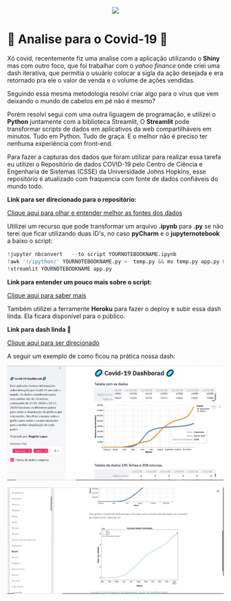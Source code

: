 <p align="center"> 
<img src="https://media.giphy.com/media/JRsY1oIVA7IetTkKVO/giphy.gif">
</p>


# 🦠 Analise para o Covid-19 🦠

Xó covid, recentemente fiz uma analise com a aplicação utilizando o **Shiny** mas com outro foco, que foi trabalhar com o *yahoo finance* onde criei uma dash iterativa, que permitia o usuário colocar a sigla da ação desejada e era retornado pra ele o valor de venda e o volume de ações vendidas.

Seguindo essa mesma metodologia resolvi criar algo para o vírus que vem deixando o mundo de cabelos em pé não é mesmo?

Porém resolvi segui com uma outra liguagem de programação, e utilizei o **Python** juntamente com a biblioteca Streamlit, O **Streamlit** pode transformar scripts de dados em aplicativos da web compartilháveis ​​em minutos. Tudo em Python. Tudo de graça. E o melhor não é preciso ter nenhuma experiência com front-end. 

Para fazer a capturas dos dados que foram utilizar para realizar essa tarefa eu utilizei o Repositório de dados COVID-19 pelo Centro de Ciência e Engenharia de Sistemas (CSSE) da Universidade Johns Hopkins, esse repositório é atualizado com fraquencia com fonte de dados confiáveis do mundo todo.

**Link para ser direcionado para o repositório:**

[Clique aqui para olhar e entender melhor as fontes dos dados](https://github.com/CSSEGISandData/COVID-19)

Utilizei um recurso que pode transformar um arquivo **.ipynb** para **.py** se não terei que ficar utilizando duas ID's, no caso **pyCharm** e o **jupyternotebook** a baixo o script:

```python
!jupyter nbconvert   --to script YOURNOTEBOOKNAME.ipynb
!awk '!/ipython/' YOURNOTEBOOKNAME.py >  temp.py && mv temp.py app.py && rm YOURNOTEBOOKNAME.py
!streamlit YOURNOTEBOOKNAME app.py
```
**Link para entender um pouco mais sobre o script:**

[Clique aqui para saber mais](https://github.com/ChristianFJung/NotebookToWebApp/blob/master/article.md)

Também utilizei a ferramente **Heroku** para fazer o deploy e subir essa dash linda. Ela ficara disponível para o público.

**Link para dash linda 🦠**

[Clique aqui para ser direcionado](https://covid-mundial.herokuapp.com/)

A seguir um exemplo de como ficou na prática nossa dash:

<p align="center"> 
<img src="fotos/foto.jpeg">
</p>

<p align="center"> 
<img src="fotos/forecast.png">
</p>